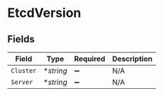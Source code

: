# EtcdVersion


## Fields

| Field              | Type               | Required           | Description        |
| ------------------ | ------------------ | ------------------ | ------------------ |
| `Cluster`          | **string*          | :heavy_minus_sign: | N/A                |
| `Server`           | **string*          | :heavy_minus_sign: | N/A                |